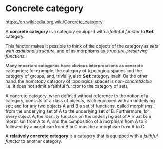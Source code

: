 # Concrete category

https://en.wikipedia.org/wiki/Concrete_category

A **concrete category** is a category equipped with a *faithful functor* to 𝗦𝗲𝘁 category.

This functor makes it possible to think of the objects of the category as *sets with additional structure*, and of its morphisms as *structure-preserving functions*.

Many important categories have obvious interpretations as concrete categories; for example, the category of topological spaces and the category of groups, and, trivially, also 𝗦𝗲𝘁 category itself. On the other hand, the homotopy category of topological spaces is *non-concretizable* i.e. it does not admit a faithful functor to the category of sets.

A concrete category, when defined without reference to the notion of a category, consists of a class of objects, each equipped with an underlying set; and for any two objects A and B a set of functions, called morphisms, from the underlying set of A to the underlying set of B. Furthermore, for every object A, the identity function on the underlying set of A must be a morphism from A to A, and the composition of a morphism from A to B followed by a morphism from B to C must be a morphism from A to C.


A **relatively concrete category** is a category that is equipped with a *faithful functor* to another category.
